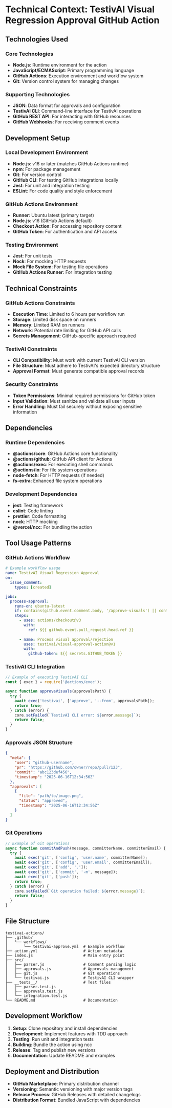 # Technical Context: TestivAI Visual Regression Approval GitHub Action

## Technologies Used

### Core Technologies
- **Node.js**: Runtime environment for the action
- **JavaScript/ECMAScript**: Primary programming language
- **GitHub Actions**: Execution environment and workflow system
- **Git**: Version control system for managing changes

### Supporting Technologies
- **JSON**: Data format for approvals and configuration
- **TestivAI CLI**: Command-line interface for TestivAI operations
- **GitHub REST API**: For interacting with GitHub resources
- **GitHub Webhooks**: For receiving comment events

## Development Setup

### Local Development Environment
- **Node.js**: v16 or later (matches GitHub Actions runtime)
- **npm**: For package management
- **Git**: For version control
- **GitHub CLI**: For testing GitHub integrations locally
- **Jest**: For unit and integration testing
- **ESLint**: For code quality and style enforcement

### GitHub Actions Environment
- **Runner**: Ubuntu latest (primary target)
- **Node.js**: v16 (GitHub Actions default)
- **Checkout Action**: For accessing repository content
- **GitHub Token**: For authentication and API access

### Testing Environment
- **Jest**: For unit tests
- **Nock**: For mocking HTTP requests
- **Mock File System**: For testing file operations
- **GitHub Actions Runner**: For integration testing

## Technical Constraints

### GitHub Actions Constraints
- **Execution Time**: Limited to 6 hours per workflow run
- **Storage**: Limited disk space on runners
- **Memory**: Limited RAM on runners
- **Network**: Potential rate limiting for GitHub API calls
- **Secrets Management**: GitHub-specific approach required

### TestivAI Constraints
- **CLI Compatibility**: Must work with current TestivAI CLI version
- **File Structure**: Must adhere to TestivAI's expected directory structure
- **Approval Format**: Must generate compatible approval records

### Security Constraints
- **Token Permissions**: Minimal required permissions for GitHub token
- **Input Validation**: Must sanitize and validate all user inputs
- **Error Handling**: Must fail securely without exposing sensitive information

## Dependencies

### Runtime Dependencies
- **@actions/core**: GitHub Actions core functionality
- **@actions/github**: GitHub API client for Actions
- **@actions/exec**: For executing shell commands
- **@actions/io**: For file system operations
- **node-fetch**: For HTTP requests (if needed)
- **fs-extra**: Enhanced file system operations

### Development Dependencies
- **jest**: Testing framework
- **eslint**: Code linting
- **prettier**: Code formatting
- **nock**: HTTP mocking
- **@vercel/ncc**: For bundling the action

## Tool Usage Patterns

### GitHub Actions Workflow
```yaml
# Example workflow usage
name: TestivAI Visual Regression Approval
on:
  issue_comment:
    types: [created]

jobs:
  process-approval:
    runs-on: ubuntu-latest
    if: contains(github.event.comment.body, '/approve-visuals') || contains(github.event.comment.body, '/reject-visuals')
    steps:
      - uses: actions/checkout@v3
        with:
          ref: ${{ github.event.pull_request.head.ref }}
      
      - name: Process visual approval/rejection
        uses: testivai/visual-approval-action@v1
        with:
          github-token: ${{ secrets.GITHUB_TOKEN }}
```

### TestivAI CLI Integration
```javascript
// Example of executing TestivAI CLI
const { exec } = require('@actions/exec');

async function approveVisuals(approvalsPath) {
  try {
    await exec('testivai', ['approve', '--from', approvalsPath]);
    return true;
  } catch (error) {
    core.setFailed(`TestivAI CLI error: ${error.message}`);
    return false;
  }
}
```

### Approvals JSON Structure
```json
{
  "meta": {
    "user": "github-username",
    "pr": "https://github.com/owner/repo/pull/123",
    "commit": "abc123def456",
    "timestamp": "2025-06-16T12:34:56Z"
  },
  "approvals": [
    {
      "file": "path/to/image.png",
      "status": "approved",
      "timestamp": "2025-06-16T12:34:56Z"
    }
  ]
}
```

### Git Operations
```javascript
// Example of Git operations
async function commitAndPush(message, committerName, committerEmail) {
  try {
    await exec('git', ['config', 'user.name', committerName]);
    await exec('git', ['config', 'user.email', committerEmail]);
    await exec('git', ['add', '.']);
    await exec('git', ['commit', '-m', message]);
    await exec('git', ['push']);
    return true;
  } catch (error) {
    core.setFailed(`Git operation failed: ${error.message}`);
    return false;
  }
}
```

## File Structure

```
testivai-actions/
├── .github/
│   └── workflows/
│       └── testivai-approve.yml  # Example workflow
├── action.yml                    # Action metadata
├── index.js                      # Main entry point
├── src/
│   ├── parser.js                 # Comment parsing logic
│   ├── approvals.js              # Approvals management
│   ├── git.js                    # Git operations
│   └── testivai.js               # TestivAI CLI wrapper
├── __tests__/                    # Test files
│   ├── parser.test.js
│   ├── approvals.test.js
│   └── integration.test.js
└── README.md                     # Documentation
```

## Development Workflow

1. **Setup**: Clone repository and install dependencies
2. **Development**: Implement features with TDD approach
3. **Testing**: Run unit and integration tests
4. **Building**: Bundle the action using ncc
5. **Release**: Tag and publish new versions
6. **Documentation**: Update README and examples

## Deployment and Distribution

- **GitHub Marketplace**: Primary distribution channel
- **Versioning**: Semantic versioning with major version tags
- **Release Process**: GitHub Releases with detailed changelogs
- **Distribution Format**: Bundled JavaScript with dependencies
